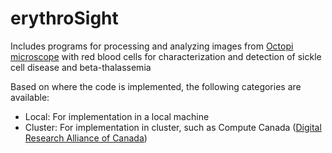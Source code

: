 # erythroSight
Includes programs for processing and analyzing images from [Octopi microscope](https://doi.org/10.1101/684423) with red blood cells for characterization and detection of sickle cell disease and beta-thalassemia

Based on where the code is implemented, the following categories are available: 
- Local: For implementation in a local machine
- Cluster: For implementation in cluster, such as Compute Canada ([Digital Research Alliance of Canada](https://ccdb.alliancecan.ca/)) 
